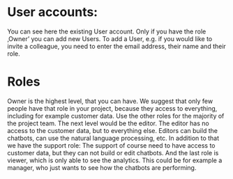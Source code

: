 # User accounts:
You can see here the existing User account. Only if you have the role ‚Owner’ you can add new Users. To add a User, e.g. if you would like to invite a colleague, you need to enter the email address, their name and their role.

# Roles 

Owner is the highest level, that you can have. We suggest that only few people have that role in your project, because they access to everything, including for example customer data. Use the other roles for the majority of the project team. The next level would be the editor. The editor has no access to the customer data, but to everything else. Editors can build the chatbots, can use the natural language processing, etc. In addition to that we have the support role: The support of course need to have access to customer data, but they can not build or edit chatbots. And the last role is viewer, which is only able to see the analytics.  This could be for example a manager, who just wants to see how the chatbots are performing.
